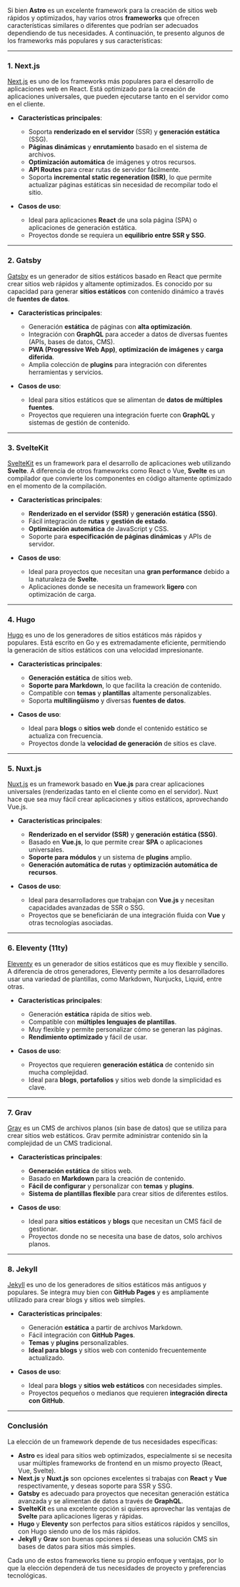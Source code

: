 Si bien **Astro** es un excelente framework para la creación de sitios web rápidos y optimizados, hay varios otros **frameworks** que ofrecen características similares o diferentes que podrían ser adecuados dependiendo de tus necesidades. A continuación, te presento algunos de los frameworks más populares y sus características:

---

### 1. **Next.js**
[Next.js](https://nextjs.org/) es uno de los frameworks más populares para el desarrollo de aplicaciones web en React. Está optimizado para la creación de aplicaciones universales, que pueden ejecutarse tanto en el servidor como en el cliente.

- **Características principales**:
  - Soporta **renderizado en el servidor** (SSR) y **generación estática** (SSG).
  - **Páginas dinámicas** y **enrutamiento** basado en el sistema de archivos.
  - **Optimización automática** de imágenes y otros recursos.
  - **API Routes** para crear rutas de servidor fácilmente.
  - Soporta **incremental static regeneration (ISR)**, lo que permite actualizar páginas estáticas sin necesidad de recompilar todo el sitio.

- **Casos de uso**:
  - Ideal para aplicaciones **React** de una sola página (SPA) o aplicaciones de generación estática.
  - Proyectos donde se requiera un **equilibrio entre SSR y SSG**.

---

### 2. **Gatsby**
[Gatsby](https://www.gatsbyjs.com/) es un generador de sitios estáticos basado en React que permite crear sitios web rápidos y altamente optimizados. Es conocido por su capacidad para generar **sitios estáticos** con contenido dinámico a través de **fuentes de datos**.

- **Características principales**:
  - Generación **estática** de páginas con **alta optimización**.
  - Integración con **GraphQL** para acceder a datos de diversas fuentes (APIs, bases de datos, CMS).
  - **PWA (Progressive Web App)**, **optimización de imágenes** y **carga diferida**.
  - Amplia colección de **plugins** para integración con diferentes herramientas y servicios.

- **Casos de uso**:
  - Ideal para sitios estáticos que se alimentan de **datos de múltiples fuentes**.
  - Proyectos que requieren una integración fuerte con **GraphQL** y sistemas de gestión de contenido.

---

### 3. **SvelteKit**
[SvelteKit](https://kit.svelte.dev/) es un framework para el desarrollo de aplicaciones web utilizando **Svelte**. A diferencia de otros frameworks como React o Vue, **Svelte** es un compilador que convierte los componentes en código altamente optimizado en el momento de la compilación.

- **Características principales**:
  - **Renderizado en el servidor (SSR)** y **generación estática (SSG)**.
  - Fácil integración de **rutas** y **gestión de estado**.
  - **Optimización automática** de JavaScript y CSS.
  - Soporte para **especificación de páginas dinámicas** y APIs de servidor.

- **Casos de uso**:
  - Ideal para proyectos que necesitan una **gran performance** debido a la naturaleza de **Svelte**.
  - Aplicaciones donde se necesita un framework **ligero** con optimización de carga.

---

### 4. **Hugo**
[Hugo](https://gohugo.io/) es uno de los generadores de sitios estáticos más rápidos y populares. Está escrito en Go y es extremadamente eficiente, permitiendo la generación de sitios estáticos con una velocidad impresionante.

- **Características principales**:
  - **Generación estática** de sitios web.
  - **Soporte para Markdown**, lo que facilita la creación de contenido.
  - Compatible con **temas** y **plantillas** altamente personalizables.
  - Soporta **multilingüismo** y diversas **fuentes de datos**.

- **Casos de uso**:
  - Ideal para **blogs** o **sitios web** donde el contenido estático se actualiza con frecuencia.
  - Proyectos donde la **velocidad de generación** de sitios es clave.

---

### 5. **Nuxt.js**
[Nuxt.js](https://nuxtjs.org/) es un framework basado en **Vue.js** para crear aplicaciones universales (renderizadas tanto en el cliente como en el servidor). Nuxt hace que sea muy fácil crear aplicaciones y sitios estáticos, aprovechando Vue.js.

- **Características principales**:
  - **Renderizado en el servidor (SSR)** y **generación estática (SSG)**.
  - Basado en **Vue.js**, lo que permite crear **SPA** o aplicaciones universales.
  - **Soporte para módulos** y un sistema de **plugins** amplio.
  - **Generación automática de rutas** y **optimización automática de recursos**.

- **Casos de uso**:
  - Ideal para desarrolladores que trabajan con **Vue.js** y necesitan capacidades avanzadas de SSR o SSG.
  - Proyectos que se beneficiarán de una integración fluida con **Vue** y otras tecnologías asociadas.

---

### 6. **Eleventy (11ty)**
[Eleventy](https://www.11ty.dev/) es un generador de sitios estáticos que es muy flexible y sencillo. A diferencia de otros generadores, Eleventy permite a los desarrolladores usar una variedad de plantillas, como Markdown, Nunjucks, Liquid, entre otras.

- **Características principales**:
  - Generación **estática** rápida de sitios web.
  - Compatible con **múltiples lenguajes de plantillas**.
  - Muy flexible y permite personalizar cómo se generan las páginas.
  - **Rendimiento optimizado** y fácil de usar.

- **Casos de uso**:
  - Proyectos que requieren **generación estática** de contenido sin mucha complejidad.
  - Ideal para **blogs**, **portafolios** y sitios web donde la simplicidad es clave.

---

### 7. **Grav**
[Grav](https://getgrav.org/) es un CMS de archivos planos (sin base de datos) que se utiliza para crear sitios web estáticos. Grav permite administrar contenido sin la complejidad de un CMS tradicional.

- **Características principales**:
  - **Generación estática** de sitios web.
  - Basado en **Markdown** para la creación de contenido.
  - **Fácil de configurar** y personalizar con **temas** y **plugins**.
  - **Sistema de plantillas flexible** para crear sitios de diferentes estilos.

- **Casos de uso**:
  - Ideal para **sitios estáticos** y **blogs** que necesitan un CMS fácil de gestionar.
  - Proyectos donde no se necesita una base de datos, solo archivos planos.

---

### 8. **Jekyll**
[Jekyll](https://jekyllrb.com/) es uno de los generadores de sitios estáticos más antiguos y populares. Se integra muy bien con **GitHub Pages** y es ampliamente utilizado para crear blogs y sitios web simples.

- **Características principales**:
  - Generación **estática** a partir de archivos Markdown.
  - Fácil integración con **GitHub Pages**.
  - **Temas** y **plugins** personalizables.
  - **Ideal para blogs** y sitios web con contenido frecuentemente actualizado.

- **Casos de uso**:
  - Ideal para **blogs** y **sitios web estáticos** con necesidades simples.
  - Proyectos pequeños o medianos que requieren **integración directa con GitHub**.

---

### Conclusión

La elección de un framework depende de tus necesidades específicas:

- **Astro** es ideal para sitios web optimizados, especialmente si se necesita usar múltiples frameworks de frontend en un mismo proyecto (React, Vue, Svelte).
- **Next.js** y **Nuxt.js** son opciones excelentes si trabajas con **React** y **Vue** respectivamente, y deseas soporte para SSR y SSG.
- **Gatsby** es adecuado para proyectos que necesitan generación estática avanzada y se alimentan de datos a través de **GraphQL**.
- **SvelteKit** es una excelente opción si quieres aprovechar las ventajas de **Svelte** para aplicaciones ligeras y rápidas.
- **Hugo** y **Eleventy** son perfectos para sitios estáticos rápidos y sencillos, con Hugo siendo uno de los más rápidos.
- **Jekyll** y **Grav** son buenas opciones si deseas una solución CMS sin bases de datos para sitios más simples.

Cada uno de estos frameworks tiene su propio enfoque y ventajas, por lo que la elección dependerá de tus necesidades de proyecto y preferencias tecnológicas.